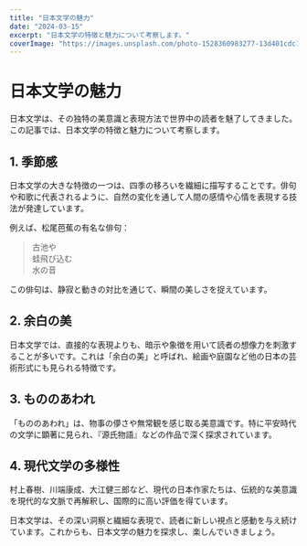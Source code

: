 ```yaml
---
title: "日本文学の魅力"
date: "2024-03-15"
excerpt: "日本文学の特徴と魅力について考察します。"
coverImage: "https://images.unsplash.com/photo-1528360983277-13d401cdc186?ixlib=rb-4.0.3&ixid=M3wxMjA3fDB8MHxwaG90by1wYWdlfHx8fGVufDB8fHx8fA%3D%3D&auto=format&fit=crop&w=1000&q=80"
---
```


# 日本文学の魅力

日本文学は、その独特の美意識と表現方法で世界中の読者を魅了してきました。この記事では、日本文学の特徴と魅力について考察します。

## 1. 季節感

日本文学の大きな特徴の一つは、四季の移ろいを繊細に描写することです。俳句や和歌に代表されるように、自然の変化を通して人間の感情や心情を表現する技法が発達しています。

例えば、松尾芭蕉の有名な俳句：

> 古池や  
> 蛙飛び込む  
> 水の音

この俳句は、静寂と動きの対比を通じて、瞬間の美しさを捉えています。

## 2. 余白の美

日本文学では、直接的な表現よりも、暗示や象徴を用いて読者の想像力を刺激することが多いです。これは「余白の美」と呼ばれ、絵画や庭園など他の日本の芸術形式にも見られる特徴です。

## 3. もののあわれ

「もののあわれ」は、物事の儚さや無常観を感じ取る美意識です。特に平安時代の文学に顕著に見られ、『源氏物語』などの作品で深く探求されています。

## 4. 現代文学の多様性

村上春樹、川端康成、大江健三郎など、現代の日本作家たちは、伝統的な美意識を現代的な文脈で再解釈し、国際的に高い評価を得ています。

日本文学は、その深い洞察と繊細な表現で、読者に新しい視点と感動を与え続けています。これからも、日本文学の魅力を探求し、楽しんでいきましょう。